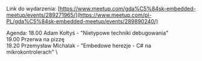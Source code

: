 Link do wydarzenia:
[https://www.meetup.com/gda%C5%84sk-embedded-meetup/events/289271965/](https://www.meetup.com/pl-PL/gda%C5%84sk-embedded-meetup/events/289890240/)

Agenda:
18.00 Adam Kołtyś - "Nietypowe techniki debugowania" \
19.00 Przerwa na pizzę \
19.20 Przemysław Michalak - "Embedowe herezje - C# na mikrokontrolerach" \
